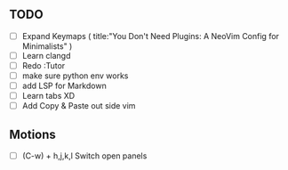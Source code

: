 ## TODO 
- [ ] Expand Keymaps ( title:"You Don't Need Plugins: A NeoVim Config for Minimalists" )
- [ ] Learn clangd
- [ ] Redo :Tutor
- [ ] make sure python env works
- [ ] add LSP for Markdown
- [ ] Learn tabs XD
- [ ] Add Copy & Paste out side vim

## Motions
- [ ] (C-w) + h,j,k,l Switch open panels
